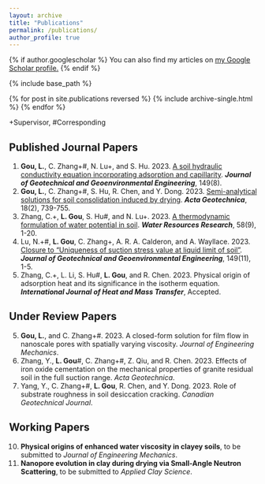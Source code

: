 ```yaml
---
layout: archive
title: "Publications"
permalink: /publications/
author_profile: true
---
```


{% if author.googlescholar %}
  You can also find my articles on <u><a href="{{author.googlescholar}}">my Google Scholar profile</a>.</u>
{% endif %}

{% include base_path %}

{% for post in site.publications reversed %}
  {% include archive-single.html %}
{% endfor %}

+Supervisor, #Corresponding

## Published Journal Papers
1. **Gou, L.**, C. Zhang+#, N. Lu+, and S. Hu. 2023. [A soil hydraulic conductivity equation incorporating adsorption and
capillarity](https://doi.org/10.1061/JGGEFK.GTENG-11388). ***Journal of Geotechnical and Geoenvironmental Engineering***, 149(8).
2. **Gou, L.**, C. Zhang+#, S. Hu, R. Chen, and Y. Dong. 2023. [Semi-analytical solutions for soil consolidation induced by drying](https://doi.org/10.1007/s11440-022-01623-4). ***Acta Geotechnica***, 18(2), 739-755.
3. Zhang, C.+, **L. Gou**, S. Hu#, and N. Lu+. 2023. [A thermodynamic formulation of water potential in soil](https://doi.org/10.1029/2022WR032369). ***Water Resources Research***, 58(9), 1-20.
4. Lu, N.+#, **L. Gou**, C. Zhang+, A. R. A. Calderon, and A. Wayllace. 2023. [Closure to “Uniqueness of suction stress value at liquid limit of soil”](https://doi.org/10.1061/JGGEFK.GTENG-11798). ***Journal of Geotechnical and Geoenvironmental Engineering***, 149(11), 1-5.
5. Zhang, C.+, L. Li,  S. Hu#, **L. Gou**, and R. Chen. 2023. Physical origin of adsorption heat and its significance in the isotherm equation. ***International Journal of Heat and Mass Transfer***, Accepted.

## Under Review Papers
5. **Gou, L.**, and C. Zhang+#. 2023. A closed-form solution for film flow in nanoscale pores with spatially varying
viscosity. *Journal of Engineering Mechanics*.
6. Zhang, Y., **L. Gou**#, C. Zhang+#, Z. Qiu, and R. Chen. 2023. Effects of iron oxide cementation on the mechanical
properties of granite residual soil in the full suction range. *Acta Geotechnica*.
7. Yang, Y., C. Zhang+#, **L. Gou**, R. Chen, and Y. Dong. 2023. Role of substrate roughness in soil desiccation cracking. *Canadian Geotechnical Journal*.

## Working Papers
10. **Physical origins of enhanced water viscosity in clayey soils**, to be submitted to *Journal of Engineering Mechanics*.
11. **Nanopore evolution in clay during drying via Small-Angle Neutron Scattering**, to be submitted to *Applied Clay Science*.
